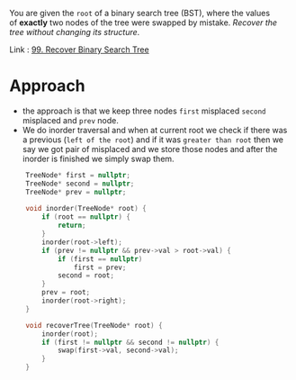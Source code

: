 You are given the `root` of a binary search tree (BST), where the values of **exactly** two nodes of the tree were swapped by mistake. _Recover the tree without changing its structure_.

Link : [99. Recover Binary Search Tree](https://leetcode.com/problems/recover-binary-search-tree/)

# Approach 

- the approach is that we keep three nodes `first` misplaced `second` misplaced and `prev` node. 
- We do inorder traversal and when at current root we check if there was a previous (`left of the root`) and if it was `greater than root` then we say we got pair of misplaced and we store those nodes and after the inorder is finished we simply swap them.

```cpp
    TreeNode* first = nullptr;
    TreeNode* second = nullptr;
    TreeNode* prev = nullptr;
    
    void inorder(TreeNode* root) {
        if (root == nullptr) {
            return;
        }
        inorder(root->left);
        if (prev != nullptr && prev->val > root->val) {
            if (first == nullptr)
                first = prev;
            second = root;
        }
        prev = root;
        inorder(root->right);
    }

    void recoverTree(TreeNode* root) {
        inorder(root);
        if (first != nullptr && second != nullptr) {
            swap(first->val, second->val);
        }
    }
```